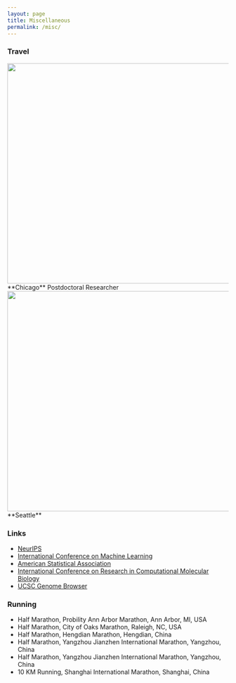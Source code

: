 ```yaml
---
layout: page
title: Miscellaneous
permalink: /misc/
---
```



### Travel

<!---
![Chicago]({{ site.baseurl }}/images/chicago.jpg)

![Park]({{ site.baseurl }}/images/park.JPG)
--->

<img src="{{ site.baseurl }}/images/chicago.jpg" width="600" height="500"/>
**Chicago**  
Postdoctoral Researcher


<img src="{{ site.baseurl }}/images/park.JPG" width="600" height="500"/>
**Seattle**  


### Links

- [NeurIPS](https://www.nips.cc/)
- [International Conference on Machine Learning](https://icml.cc/)
- [American Statistical Association](https://www.amstat.org/)
- [International Conference on Research in Computational Molecular Biology](https://www.recomb2020.org/)
- [UCSC Genome Browser](http://genome.ucsc.edu/index.html)

### Running
- Half Marathon, Probility Ann Arbor Marathon, Ann Arbor, MI, USA
- Half Marathon, City of Oaks Marathon, Raleigh, NC, USA
- Half Marathon, Hengdian Marathon, Hengdian, China
- Half Marathon, Yangzhou Jianzhen International Marathon, Yangzhou, China
- Half Marathon, Yangzhou Jianzhen International Marathon, Yangzhou, China
- 10 KM Running, Shanghai International Marathon, Shanghai, China

